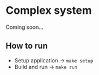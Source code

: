 # Complex system

Coming soon...

## How to run
- Setup application -> `make setup`
- Build and run -> `make run`
